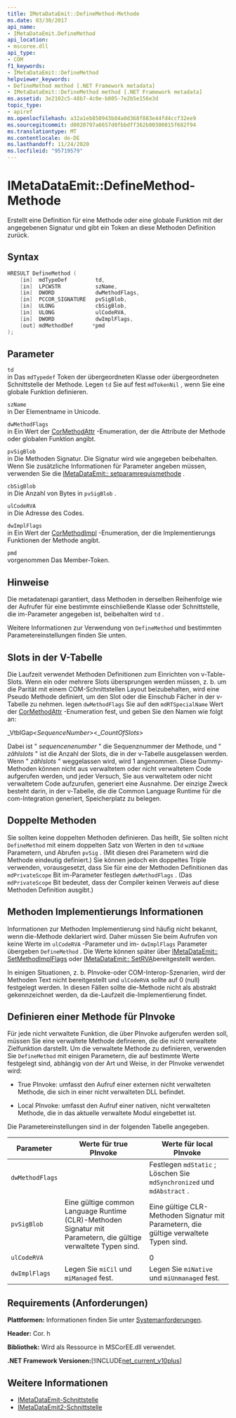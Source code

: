 ```yaml
---
title: IMetaDataEmit::DefineMethod-Methode
ms.date: 03/30/2017
api_name:
- IMetaDataEmit.DefineMethod
api_location:
- mscoree.dll
api_type:
- COM
f1_keywords:
- IMetaDataEmit::DefineMethod
helpviewer_keywords:
- DefineMethod method [.NET Framework metadata]
- IMetaDataEmit::DefineMethod method [.NET Framework metadata]
ms.assetid: 3e2102c5-48b7-4c0e-b805-7e2b5e156e3d
topic_type:
- apiref
ms.openlocfilehash: a32a1eb850943b84a0d368f883e44fd4ccf32ee9
ms.sourcegitcommit: d8020797a6657d0fbbdff362b80300815f682f94
ms.translationtype: MT
ms.contentlocale: de-DE
ms.lasthandoff: 11/24/2020
ms.locfileid: "95719579"
---
```

# <a name="imetadataemitdefinemethod-method"></a>IMetaDataEmit::DefineMethod-Methode

Erstellt eine Definition für eine Methode oder eine globale Funktion mit der angegebenen Signatur und gibt ein Token an diese Methoden Definition zurück.  
  
## <a name="syntax"></a>Syntax  
  
```cpp  
HRESULT DefineMethod (
    [in]  mdTypeDef         td,
    [in]  LPCWSTR           szName,
    [in]  DWORD             dwMethodFlags,
    [in]  PCCOR_SIGNATURE   pvSigBlob,
    [in]  ULONG             cbSigBlob,
    [in]  ULONG             ulCodeRVA,
    [in]  DWORD             dwImplFlags,
    [out] mdMethodDef      *pmd  
);  
```  
  
## <a name="parameters"></a>Parameter  

 `td`  
 in Das `mdTypedef` Token der übergeordneten Klasse oder übergeordneten Schnittstelle der Methode. Legen `td` Sie auf fest `mdTokenNil` , wenn Sie eine globale Funktion definieren.  
  
 `szName`  
 in Der Elementname in Unicode.  
  
 `dwMethodFlags`  
 in Ein Wert der [CorMethodAttr](cormethodattr-enumeration.md) -Enumeration, der die Attribute der Methode oder globalen Funktion angibt.  
  
 `pvSigBlob`  
 in Die Methoden Signatur. Die Signatur wird wie angegeben beibehalten. Wenn Sie zusätzliche Informationen für Parameter angeben müssen, verwenden Sie die [IMetaDataEmit:: setparamrequismethode](imetadataemit-setparamprops-method.md) .  
  
 `cbSigBlob`  
 in Die Anzahl von Bytes in `pvSigBlob` .  
  
 `ulCodeRVA`  
 in Die Adresse des Codes.  
  
 `dwImplFlags`  
 in Ein Wert der [CorMethodImpl](cormethodimpl-enumeration.md) -Enumeration, der die Implementierungs Funktionen der Methode angibt.  
  
 `pmd`  
 vorgenommen Das Member-Token.  
  
## <a name="remarks"></a>Hinweise  

 Die metadatenapi garantiert, dass Methoden in derselben Reihenfolge wie der Aufrufer für eine bestimmte einschließende Klasse oder Schnittstelle, die im-Parameter angegeben ist, beibehalten wird `td` .  
  
 Weitere Informationen zur Verwendung von `DefineMethod` und bestimmten Parametereinstellungen finden Sie unten.  
  
## <a name="slots-in-the-v-table"></a>Slots in der V-Tabelle  

 Die Laufzeit verwendet Methoden Definitionen zum Einrichten von v-Table-Slots. Wenn ein oder mehrere Slots übersprungen werden müssen, z. b. um die Parität mit einem COM-Schnittstellen Layout beizubehalten, wird eine Pseudo Methode definiert, um den Slot oder die Einschub Fächer in der v-Tabelle zu nehmen. legen `dwMethodFlags` Sie auf den `mdRTSpecialName` Wert der [CorMethodAttr](cormethodattr-enumeration.md) -Enumeration fest, und geben Sie den Namen wie folgt an:  
  
 _VtblGap\<*SequenceNumber*>\<\_*CountOfSlots*>
  
 Dabei ist " *sequencenenumber* " die Sequenznummer der Methode, und " *zählslots* " ist die Anzahl der Slots, die in der v-Tabelle ausgelassen werden. Wenn " *zählslots* " weggelassen wird, wird 1 angenommen. Diese Dummy-Methoden können nicht aus verwaltetem oder nicht verwaltetem Code aufgerufen werden, und jeder Versuch, Sie aus verwaltetem oder nicht verwaltetem Code aufzurufen, generiert eine Ausnahme. Der einzige Zweck besteht darin, in der v-Tabelle, die die Common Language Runtime für die com-Integration generiert, Speicherplatz zu belegen.  
  
## <a name="duplicate-methods"></a>Doppelte Methoden  

 Sie sollten keine doppelten Methoden definieren. Das heißt, Sie sollten nicht `DefineMethod` mit einem doppelten Satz von Werten in den `td` `wzName` Parametern, und Abrufen `pvSig` . (Mit diesen drei Parametern wird die Methode eindeutig definiert.) Sie können jedoch ein doppeltes Triple verwenden, vorausgesetzt, dass Sie für eine der Methoden Definitionen das `mdPrivateScope` Bit im-Parameter festlegen `dwMethodFlags` . (Das `mdPrivateScope` Bit bedeutet, dass der Compiler keinen Verweis auf diese Methoden Definition ausgibt.)  
  
## <a name="method-implementation-information"></a>Methoden Implementierungs Informationen  

 Informationen zur Methoden Implementierung sind häufig nicht bekannt, wenn die-Methode deklariert wird. Daher müssen Sie beim Aufrufen von keine Werte im `ulCodeRVA` -Parameter und im- `dwImplFlags` Parameter übergeben `DefineMethod` . Die Werte können später über [IMetaDataEmit:: SetMethodImplFlags](imetadataemit-setmethodimplflags-method.md) oder [IMetaDataEmit:: SetRVA](imetadataemit-setrva-method.md)bereitgestellt werden.  
  
 In einigen Situationen, z. b. PInvoke-oder COM-Interop-Szenarien, wird der Methoden Text nicht bereitgestellt und `ulCodeRVA` sollte auf 0 (null) festgelegt werden. In diesen Fällen sollte die-Methode nicht als abstrakt gekennzeichnet werden, da die-Laufzeit die-Implementierung findet.  
  
## <a name="defining-a-method-for-pinvoke"></a>Definieren einer Methode für PInvoke  

 Für jede nicht verwaltete Funktion, die über PInvoke aufgerufen werden soll, müssen Sie eine verwaltete Methode definieren, die die nicht verwaltete Zielfunktion darstellt. Um die verwaltete Methode zu definieren, verwenden Sie `DefineMethod` mit einigen Parametern, die auf bestimmte Werte festgelegt sind, abhängig von der Art und Weise, in der PInvoke verwendet wird:  
  
- True PInvoke: umfasst den Aufruf einer externen nicht verwalteten Methode, die sich in einer nicht verwalteten DLL befindet.  
  
- Local PInvoke: umfasst den Aufruf einer nativen, nicht verwalteten Methode, die in das aktuelle verwaltete Modul eingebettet ist.  
  
 Die Parametereinstellungen sind in der folgenden Tabelle angegeben.  
  
|Parameter|Werte für true PInvoke|Werte für local PInvoke|  
|---------------|-----------------------------|------------------------------|  
|`dwMethodFlags`||Festlegen `mdStatic` ; Löschen Sie `mdSynchronized` und `mdAbstract` .|  
|`pvSigBlob`|Eine gültige common Language Runtime (CLR)-Methoden Signatur mit Parametern, die gültige verwaltete Typen sind.|Eine gültige CLR-Methoden Signatur mit Parametern, die gültige verwaltete Typen sind.|  
|`ulCodeRVA`||0|  
|`dwImplFlags`|Legen Sie `miCil` und `miManaged` fest.|Legen Sie `miNative` und `miUnmanaged` fest.|  
  
## <a name="requirements"></a>Requirements (Anforderungen)  

 **Plattformen:** Informationen finden Sie unter [Systemanforderungen](../../get-started/system-requirements.md).  
  
 **Header:** Cor. h  
  
 **Bibliothek:** Wird als Ressource in MSCorEE.dll verwendet.  
  
 **.NET Framework Versionen:**[!INCLUDE[net_current_v10plus](../../../../includes/net-current-v10plus-md.md)]  
  
## <a name="see-also"></a>Weitere Informationen

- [IMetaDataEmit-Schnittstelle](imetadataemit-interface.md)
- [IMetaDataEmit2-Schnittstelle](imetadataemit2-interface.md)
